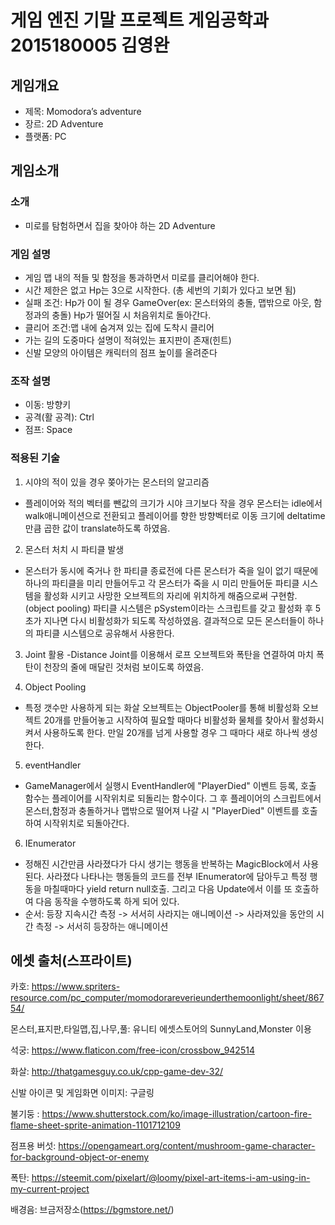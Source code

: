 # 게임 엔진 기말 프로젝트 게임공학과 2015180005 김영완

## 게임개요
- 제목: Momodora’s adventure
- 장르: 2D Adventure 
- 플랫폼: PC

## 게임소개
### 소개
- 미로를 탐험하면서 집을 찾아야 하는 2D Adventure

### 게임 설명
- 게임 맵 내의 적들 및 함정을 통과하면서 미로를 클리어해야 한다.  
- 시간 제한은 없고 Hp는 3으로 시작한다. (총 세번의 기회가 있다고 보면 됨) 
- 실패 조건: Hp가 0이 될 경우 GameOver(ex: 몬스터와의 충돌, 맵밖으로 아웃, 함정과의 충돌)
Hp가 떨어질 시 처음위치로 돌아간다.
- 클리어 조건:맵 내에 숨겨져 있는 집에 도착시  클리어  
- 가는 길의 도중마다 설명이 적혀있는 표지판이 존재(힌트)  
- 신발 모양의 아이템은 캐릭터의 점프 높이를 올려준다 

### 조작 설명
- 이동: 방향키
- 공격(활 공격): Ctrl
- 점프: Space

### 적용된 기술
1. 시야의 적이 있을 경우 쫒아가는 몬스터의 알고리즘
- 플레이어와 적의 벡터를 뺀값의 크기가 시야 크기보다 작을 경우 몬스터는 idle에서 walk애니메이션으로 전환되고
플레이어를 향한 방향벡터로 이동 크기에 deltatime만큼 곱한 값이 translate하도록 하였음.

2. 몬스터 처치 시 파티클 발생
- 몬스터가 동시에 죽거나 한 파티클 종료전에 다른 몬스터가 죽을 일이 없기 때문에 하나의 파티클을 미리 만들어두고
각 몬스터가 죽을 시 미리 만들어둔 파티클 시스템을 활성화 시키고 사망한 오브젝트의 자리에 위치하게 해줌으로써 구현함.(object pooling)
파티클 시스템은 pSystem이라는 스크립트를 갖고 활성화 후 5초가 지나면 다시 비활성화가 되도록 작성하였음.
결과적으로 모든 몬스터들이 하나의 파티클 시스템으로 공유해서 사용한다.

3. Joint 활용 
-Distance Joint를 이용해서 로프 오브젝트와 폭탄을 연결하여 마치 폭탄이 천장의 줄에 매달린 것처럼 보이도록 하였음.

4. Object Pooling
- 특정 갯수만 사용하게 되는 화살 오브젝트는 ObjectPooler를 통해 비활성화 오브젝트 20개를 만들어놓고 시작하여 필요할 때마다
비활성화 물체를 찾아서 활성화시켜서 사용하도록 한다. 만일 20개를 넘게 사용할 경우 그 때마다 새로 하나씩 생성한다.

5. eventHandler
- GameManager에서 실행시 EventHandler에 "PlayerDied" 이벤트 등록, 호출 함수는 플레이어를 시작위치로 되돌리는 함수이다.
그 후 플레이어의 스크립트에서 몬스터,함정과 충돌하거나 맵밖으로 떨어져 나갈 시 "PlayerDied" 이벤트를 호출하여 시작위치로 되돌아간다.

6. IEnumerator
- 정해진 시간만큼 사라졌다가 다시 생기는 행동을 반복하는 MagicBlock에서 사용된다.
사라졌다 나타나는 행동들의 코드를 전부 IEnumerator에 담아두고 특정 행동을 마칠때마다 yield return null호출.
그리고 다음 Update에서 이를 또 호출하여 다음 동작을 수행하도록 하게 되어 있다.
- 순서: 등장 지속시간 측정 -> 서서히 사라지는 애니메이션 -> 사라져있을 동안의 시간 측정 -> 서서히 등장하는 애니메이션

## 에셋 출처(스프라이트)
카호: https://www.spriters-resource.com/pc_computer/momodorareverieunderthemoonlight/sheet/86754/  

몬스터,표지판,타일맵,집,나무,풀: 유니티 에셋스토어의 SunnyLand,Monster 이용  

석궁: https://www.flaticon.com/free-icon/crossbow_942514  

화살: http://thatgamesguy.co.uk/cpp-game-dev-32/  

신발 아이콘 및 게임화면 이미지: 구글링  

불기둥 : https://www.shutterstock.com/ko/image-illustration/cartoon-fire-flame-sheet-sprite-animation-1101712109  

점프용 버섯: https://opengameart.org/content/mushroom-game-character-for-background-object-or-enemy  

폭탄: https://steemit.com/pixelart/@loomy/pixel-art-items-i-am-using-in-my-current-project  

배경음: 브금저장소(https://bgmstore.net/)
